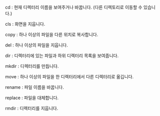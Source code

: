 cd : 현재 디렉터리 이름을 보여주거나 바꿉니다. (다른 디렉토리로 이동할 수 있습니다.)

cls : 화면을 지웁니다.

copy : 하나 이상의 파일을 다른 위치로 복사합니다.

del : 하나 이상의 파일을 지웁니다.

dir : 디렉터리에 있는 파일과 하위 디렉터리 목록을 보여줍니다.

mkdir : 디렉터리를 만듭니다.

move : 하나 이상의 파일을 한 디렉터리에서 다른 디렉터리로 옮깁니다.

rename : 파일 이름을 바꿉니다.

replace : 파일을 대체합니다.

rmdir : 디렉터리를 지웁니다.
